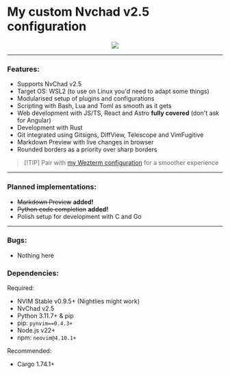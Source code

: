 # My custom Nvchad v2.5 configuration

<p align="center"><img src="https://github.com/mgastonportillo/nvchad-config/assets/106234166/99634136-48db-409b-a8c9-55dd0e31a702"></p>
<hr>

### Features:

- Supports NvChad v2.5
- Target OS: WSL2 (to use on Linux you'd need to adapt some things)
- Modularised setup of plugins and configurations
- Scripting with Bash, Lua and Toml as smooth as it gets
- Web development with JS/TS, React and Astro **fully covered** (don't ask for Angular)
- Development with Rust
- Git integrated using Gitsigns, DiffView, Telescope and VimFugitive
- Markdown Preview with live changes in browser
- Rounded borders as a priority over sharp borders

> [!TIP] Pair with <a href="https://github.com/mgastonportillo/wezterm-config">my Wezterm configuration</a> for a smoother experience

<hr>

### Planned implementations:

- ~~Markdown Preview~~ **added!**
- ~~Python code completion~~ **added!**
- Polish setup for development with C and Go

<hr>

### Bugs:

- Nothing here

### Dependencies:

Required:

- NVIM Stable v0.9.5+ (Nightlies might work)
- NvChad v2.5
- Python 3.11.7+ & pip
- pip: `pynvim==0.4.3+`
- Node.js v22+
- npm: `neovim@4.10.1+`

Recommended:

- Cargo 1.74.1+
